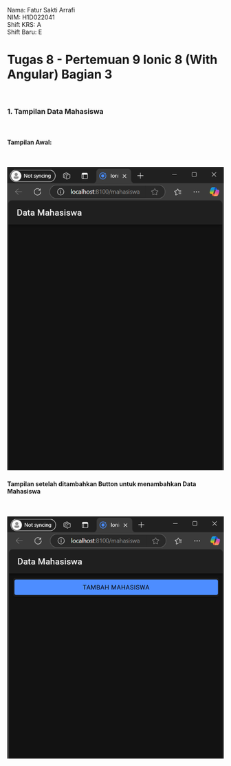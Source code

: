 Nama: Fatur Sakti Arrafi<br>
NIM: H1D022041<br>
Shift KRS: A<br>
Shift Baru: E<br>

<h1>Tugas 8 - Pertemuan 9 Ionic 8 (With Angular) Bagian 3</h1><br>

<h3>1. Tampilan Data Mahasiswa</h3><br>
<h4>Tampilan Awal:</h4><br>

![alt text](https://github.com/fatur251003/LabMobile9_Fatur-Sakti-Arrafi_Shift-E/blob/main/images/Screenshot%202024-11-07%20091622.png)<br>

<h4>Tampilan setelah ditambahkan Button untuk menambahkan Data Mahasiswa</h4><br>

![alt text](https://github.com/fatur251003/LabMobile9_Fatur-Sakti-Arrafi_Shift-E/blob/main/images/Screenshot%202024-11-10%20154701.png)<br>

